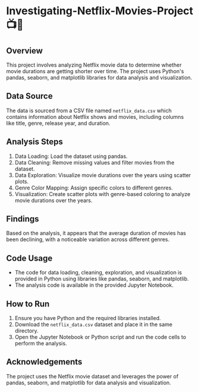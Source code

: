 # Investigating-Netflix-Movies-Project 📺🍿
## Overview
This project involves analyzing Netflix movie data to determine whether movie durations are getting shorter over time. The project uses Python's pandas, seaborn, and matplotlib libraries for data analysis and visualization.

## Data Source
The data is sourced from a CSV file named `netflix_data.csv` which contains information about Netflix shows and movies, including columns like title, genre, release year, and duration.

## Analysis Steps
1. Data Loading: Load the dataset using pandas.
2. Data Cleaning: Remove missing values and filter movies from the dataset.
3. Data Exploration: Visualize movie durations over the years using scatter plots.
4. Genre Color Mapping: Assign specific colors to different genres.
5. Visualization: Create scatter plots with genre-based coloring to analyze movie durations over the years.

## Findings
Based on the analysis, it appears that the average duration of movies has been declining, with a noticeable variation across different genres.

## Code Usage
- The code for data loading, cleaning, exploration, and visualization is provided in Python using libraries like pandas, seaborn, and matplotlib.
- The analysis code is available in the provided Jupyter Notebook.

## How to Run
1. Ensure you have Python and the required libraries installed.
2. Download the `netflix_data.csv` dataset and place it in the same directory.
3. Open the Jupyter Notebook or Python script and run the code cells to perform the analysis.

## Acknowledgements
The project uses the Netflix movie dataset and leverages the power of pandas, seaborn, and matplotlib for data analysis and visualization.


